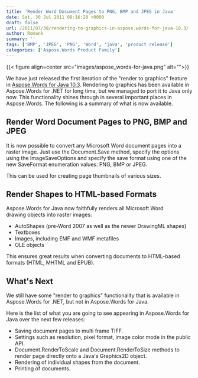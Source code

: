 ```yaml
---
title: 'Render Word Document Pages to PNG, BMP and JPEG in Java'
date: Sat, 30 Jul 2011 08:16:28 +0000
draft: false
url: /2011/07/30/rendering-to-graphics-in-aspose.words-for-java-10.3/
author: Romank
summary: ''
tags: ['BMP', 'JPEG', 'PNG', 'Word', 'java', 'product release']
categories: ['Aspose.Words Product Family']
---
```




{{< figure align=center src="images/aspose_words-for-java.png" alt="">}}


We have just released the first iteration of the "render to graphics" feature in [Aspose.Words for Java 10.3][1]. Rendering to graphics has been available in Aspose.Words for .NET for long time, but we managed to port it to Java only now. This functionality shines through in several important places in Aspose.Words. The following is a summary of what is now available.

## Render Word Document Pages to PNG, BMP and JPEG

It is now possible to convert any Microsoft Word document pages into a raster image. Just use the Document.Save method, specify the options using the ImageSaveOptions and specify the save format using one of the new SaveFormat enumeration values: PNG, BMP or JPEG.

This can be used for creating page thumbnails of various sizes.

## Render Shapes to HTML-based Formats

Aspose.Words for Java now faithfully renders all Microsoft Word drawing objects into raster images:

*   AutoShapes (pre-Word 2007 as well as the newer DrawingML shapes)
*   Textboxes
*   Images, including EMF and WMF metafiles
*   OLE objects

This ensures great results when converting documents to HTML-based formats (HTML, MHTML and EPUB).

## What's Next

We still have some "render to graphics" functionality that is available in Aspose.Words for .NET, but not in Aspose.Words for Java.

Here is the list of what you are going to see appearing in Aspose.Words for Java over the next few releases:

*   Saving document pages to multi frame TIFF.
*   Settings such as resolution, pixel format, image color mode in the public API.
*   Document.RenderToScale and Document.RenderToSize methods to render page directly onto a Java's Graphics2D object.
*   Rendering of individual shapes from the document.
*   Printing of documents.




[1]: https://downloads.aspose.com/words/java




